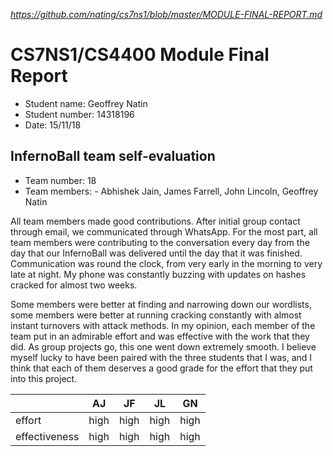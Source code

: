 
*https://github.com/nating/cs7ns1/blob/master/MODULE-FINAL-REPORT.md*

# CS7NS1/CS4400 Module Final Report

- Student name: Geoffrey Natin
- Student number: 14318196
- Date: 15/11/18

## InfernoBall team self-evaluation

- Team number: 18
- Team members: - Abhishek Jain, James Farrell, John Lincoln, Geoffrey Natin

All team members made good contributions. After initial group contact through email, we communicated through WhatsApp. For the most part, all team members were contributing to the conversation every day from the day that our InfernoBall was delivered until the day that it was finished. Communication was round the clock, from very early in the morning to very late at night. My phone was constantly buzzing with updates on hashes cracked for almost two weeks.

Some members were better at finding and narrowing down our wordlists, some members were better at running cracking constantly with almost instant turnovers with attack methods. In my opinion, each member of the team put in an admirable effort and was effective with the work that they did. As group projects go, this one went down extremely smooth. I believe myself lucky to have been paired with the three students that I was, and I think that each of them deserves a good grade for the effort that they put into this project.

|             |  AJ|  JF|  JL|  GN|
|-------------|----|----|----|----|
|effort       |high|high|high|high|
|effectiveness|high|high|high|high|
